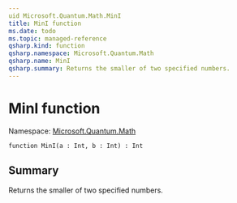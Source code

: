 ```yaml
---
uid Microsoft.Quantum.Math.MinI
title: MinI function
ms.date: todo
ms.topic: managed-reference
qsharp.kind: function
qsharp.namespace: Microsoft.Quantum.Math
qsharp.name: MinI
qsharp.summary: Returns the smaller of two specified numbers.
---
```


# MinI function

Namespace: [Microsoft.Quantum.Math](xref:Microsoft.Quantum.Math)

```qsharp
function MinI(a : Int, b : Int) : Int
```

## Summary
Returns the smaller of two specified numbers.
